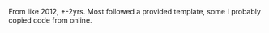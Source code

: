 From like 2012, +-2yrs. Most followed a provided template, some I probably
copied code from online.
